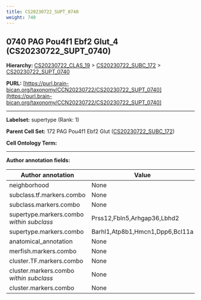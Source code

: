 ```yaml
---
title: CS20230722_SUPT_0740
weight: 740
---
```

## 0740 PAG Pou4f1 Ebf2 Glut_4 (CS20230722_SUPT_0740)
<b>Hierarchy: </b>
[CS20230722_CLAS_19](../CS20230722_CLAS_19) >
[CS20230722_SUBC_172](../CS20230722_SUBC_172) >
[CS20230722_SUPT_0740](../CS20230722_SUPT_0740)

**PURL:** [https://purl.brain-bican.org/taxonomy/CCN20230722/CS20230722_SUPT_0740](https://purl.brain-bican.org/taxonomy/CCN20230722/CS20230722_SUPT_0740)

---


**Labelset:** supertype (Rank: 1)

**Parent Cell Set:** 172 PAG Pou4f1 Ebf2 Glut ([CS20230722_SUBC_172](../CS20230722_SUBC_172))



**Cell Ontology Term:** 

[MARKER GENES.]: #


---

[TRANSFERRED ANNOTATIONS.]: #


[AUTHOR ANNOTATION FIELDS.]: #


**Author annotation fields:**

| Author annotation | Value |
|-------------------|-------|
|neighborhood|None|
|subclass.tf.markers.combo|None|
|subclass.markers.combo|None|
|supertype.markers.combo _within subclass_|Prss12,Fbln5,Arhgap36,Lbhd2|
|supertype.markers.combo|Barhl1,Atp8b1,Hmcn1,Dpp6,Bcl11a|
|anatomical_annotation|None|
|merfish.markers.combo|None|
|cluster.TF.markers.combo|None|
|cluster.markers.combo _within subclass_|None|
|cluster.markers.combo|None|
